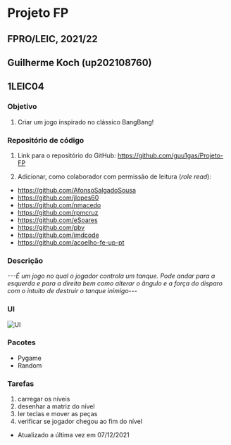 # Projeto FP
## FPRO/LEIC, 2021/22
## Guilherme Koch (up202108760)
## 1LEIC04

### Objetivo

1. Criar um jogo inspirado no clássico BangBang!

### Repositório de código

1) Link para o repositório do GitHub: https://github.com/guu1gas/Projeto-FP

2) Adicionar, como colaborador com permissão de leitura (*role read*):

- https://github.com/AfonsoSalgadoSousa
- https://github.com/jlopes60
- https://github.com/nmacedo
- https://github.com/rpmcruz
- https://github.com/eSoares
- https://github.com/pbv
- https://github.com/imdcode
- https://github.com/acoelho-fe-up-pt

### Descrição

*---É um jogo no qual o jogador controla um tanque. Pode andar para a esquerda e para a direita bem como alterar 
o ângulo e a força do disparo com o intuito de destruir o tanque inimigo---*

### UI

![UI](ui.png)

### Pacotes

- Pygame
- Random

### Tarefas

1. carregar os níveis
1. desenhar a matriz do nível
1. ler teclas e mover as peças
2. verificar se jogador chegou ao fim do nível

- Atualizado a última vez em 07/12/2021
